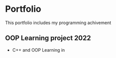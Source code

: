 # Portfolio
This portfolio includes my programming achivement 

## OOP Learning project 2022
 - C++ and OOP Learning in 
